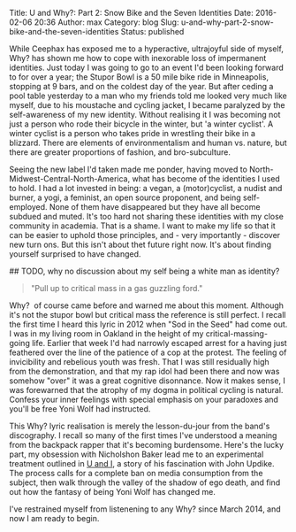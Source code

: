 Title: U and Why?: Part 2: Snow Bike and the Seven Identities
Date: 2016-02-06 20:36
Author: max
Category: blog
Slug: u-and-why-part-2-snow-bike-and-the-seven-identities
Status: published

While Ceephax has exposed me to a hyperactive, ultrajoyful side of myself, Why? has shown me how to cope with inexorable loss of impermanent identities. Just today I was going to go to an event I'd been looking forward to for over a year; the Stupor Bowl is a 50 mile bike ride in Minneapolis, stopping at 9 bars, and on the coldest day of the year. But after ceding a pool table yesterday to a man who my friends told me looked very much like myself, due to his moustache and cycling jacket, I became paralyzed by the self-awareness of my new identity. Without realising it I was becoming not just a person who rode their bicycle in the winter, but 'a winter cyclist'. A winter cyclist is a person who takes pride in wrestling their bike in a blizzard. There are elements of environmentalism and human vs. nature, but there are greater proportions of fashion, and bro-subculture.

Seeing the new label I'd taken made me ponder, having moved to North-Midwest-Central-North-America, what has become of the identities I used to hold. I had a lot invested in being: a vegan, a (motor)cyclist, a nudist and burner, a yogi, a feminist, an open source proponent, and being self-employed. None of them have disappeared but they have all become subdued and muted. It's too hard not sharing these identities with my close community in academia. That is a shame. I want to make my life so that it can be easier to uphold those principles, and - very importantly - discover new turn ons. But this isn't about thet future right now. It's about finding yourself surprised to have changed.

\#\# TODO, why no discussion about my self being a white man as identity?

> "Pull up to critical mass in a gas guzzling ford."

Why?  of course came before and warned me about this moment. Although it's not the stupor bowl but critical mass the reference is still perfect. I recall the first time I heard this lyric in 2012 when "Sod in the Seed" had come out. I was in my living room in Oakland in the height of my critical-massing-going life. Earlier that week I'd had narrowly escaped arrest for a having just feathered over the line of the patience of a cop at the protest. The feeling of invicibility and rebelious youth was fresh. That I was still residually high from the demonstration, and that my rap idol had been there and now was somehow "over" it was a great cognitive disonnance. Now it makes sense, I was forewarned that the atrophy of my dogma in political cycling is natural. Confess your inner feelings with special emphasis on your paradoxes and you'll be free Yoni Wolf had instructed.

This Why? lyric realisation is merely the lesson-du-jour from the band's discography. I recall so many of the first times I've understood a meaning from the backpack rapper that it's becoming burdensome. Here's the lucky part, my obsession with Nicholshon Baker lead me to an experimental treatment outlined in [U and I](https://en.wikipedia.org/wiki/U_and_I:_A_True_Story), a story of his fascination with John Updike. The process calls for a complete ban on media consumption from the subject, then walk through the valley of the shadow of ego death, and find out how the fantasy of being Yoni Wolf has changed me.

I've restrained myself from listenening to any Why? since March 2014, and now I am ready to begin.
